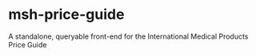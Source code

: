 # msh-price-guide
A standalone, queryable front-end for the International Medical Products Price Guide

